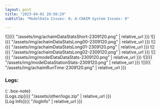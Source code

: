 ```yaml
---
layout: post
title: "2023-04-01 20:50:29"
subtitle: "ModelData Issues: 0; A-CHAIM System Issues: 0"

---
```


![]({{ "/assets/img/achaimDataStatsShort-2309120.png" | relative_url }})
![]({{ "/assets/img/achaimDataStatsLong00-2309120.png" | relative_url }})
![]({{ "/assets/img/achaimDataStatsLong01-2309120.png" | relative_url }})
![]({{ "/assets/img/achaimDataStatsLong02-2309120.png" | relative_url }})
![]({{ "/assets/img/modelDataDataStats-2309120.png" | relative_url }})
![]({{ "/assets/img/modelDataStationStats-2309120.png" | relative_url }})
![]({{ "/assets/img/achaimRunTime-2309120.png" | relative_url }})





### Logs:  
  
{: .box-note}  
[Logs.zip]({{ "/assets/other/logs.zip" | relative_url }})  
[Log Info]({{ "/logInfo" | relative_url }})  
